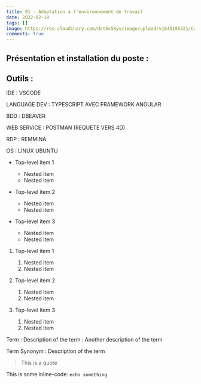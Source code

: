 ```yaml
---
title: 01 - Adaptation à l'environnement de travail
date: 2022-02-18
tags: []
image: https://res.cloudinary.com/den5s58yx/image/upload/v1645195321/Crypto/Capture_d_%C3%A9cran_du_2022-02-18_15-41-20_dxvbt4.png
comments: true
---
```

## Présentation et installation du poste :



## Outils :

IDE : VSCODE

LANGUAGE DEV : TYPESCRIPT AVEC FRAMEWORK ANGULAR

BDD : DBEAVER

WEB SERVICE : POSTMAN (REQUETE VERS 4D)

RDP : REMMINA

OS : LINUX UBUNTU





* Top-level item 1

  * Nested item
  * Nested item
* Top-level item 2

  * Nested item
  * Nested item
* Top-level item 3

  * Nested item
  * Nested item

1. Top-level item 1

   1. Nested item
   2. Nested item
2. Top-level item 2

   1. Nested item
   2. Nested item
3. Top-level item 3

   1. Nested item
   2. Nested item

Term
: Description of the term
: Another description of the term

Term
Synonym
: Description of the term

> This is a quote

This is some inline-code: `echo something`